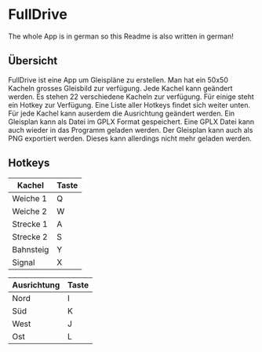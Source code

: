 # FullDrive

The whole App is in german so this Readme is also written in german!

## Übersicht
FullDrive ist eine App um Gleispläne zu erstellen. Man hat ein 50x50 Kacheln grosses Gleisbild zur verfügung. Jede Kachel kann geändert werden. Es stehen 22 verschiedene Kacheln zur verfügung. Für einige steht ein Hotkey zur Verfügung. Eine Liste aller Hotkeys findet sich weiter unten.
Für jede Kachel kann auserdem die Ausrichtung geändert werden. Ein Gleisplan kann als Datei im GPLX Format gespeichert. Eine GPLX Datei kann auch wieder in das Programm geladen werden. Der Gleisplan kann auch als PNG exportiert werden. Dieses kann allerdings nicht mehr geladen werden.

## Hotkeys
Kachel | Taste
---|---
Weiche 1 | Q
Weiche 2 | W
Strecke 1 | A
Strecke 2 | S
Bahnsteig | Y
Signal | X

Ausrichtung | Taste
---|---
Nord | I
Süd | K
West | J
Ost | L
